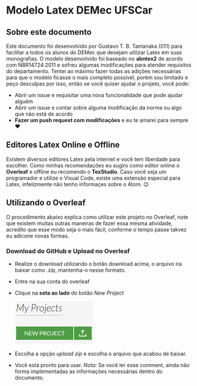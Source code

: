 # Modelo Latex DEMec UFSCar
## Sobre este documento
Este documento foi desenvolvido por Gustavo T. B. Tamanaka (011) para facilitar a todos os alunos do DEMec que desejam utilizar Latex em suas monografias. O modelo desenvolvido foi baseado no **abntex2** de acordo com NBR14724:2011 e sofreu algumas modificações para atender requisitos do departamento. Tentei ao máximo fazer todas as adições necessárias para que o modelo ficasse o mais completo possível, porém sou limitado e peço desculpas por isso, então se você quiser ajudar o projeto, você pode:
* Abrir um issue e requisitar uma nova funcionalidade que pode ajudar alguém
* Abrir um issue e contar sobre alguma modificação da norma ou algo que não está de acordo
* **Fazer um push request com modificações** e eu te amarei para sempre :heart:

## Editores Latex Online e Offline
Existem diversos editores Latex pela internet e você tem liberdade para escolher. Como minhas recomendações eu sugiro como editor online o **Overleaf** e offline eu recomendo o **TexStudio**. Caso você seja um programador e utilize o Visual Code, existe uma extensão especial para Latex, infelizmente não tenho informaçes sobre o Atom. :wink:

## Utilizando o Overleaf
O procedimento abaixo explica como utilizar este projeto no Overleaf, note que existem muitas outras maneiras de fazer essa mesma atividade, acredito que esse modo seja o mais fácil, conforme o tempo passe takvez eu adicone novas formas.
### Download do GitHub e Upload no Overleaf
 * Realize o download utilizando o botão download acima, o arquivo ira baixar como .zip, mantenha-o nesse formato. 
 * Entre na sua conta do overleaf
 * Clique na **seta ao lado** do botão *New Project*
 
      ![Imagem do upload](/Figuras/upload.png)

* Escolha a opção *upload zip* e escolha o arquivo que acabou de baixar.
* Você está pronto para usar. *Nota:* Se você ler esse comment, ainda não forma implementadas as informações necessárias dentro do documento.
  
